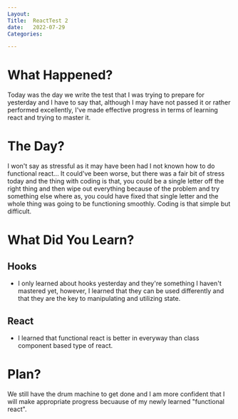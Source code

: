 ```yaml
---
Layout:
Title:  ReactTest 2
date:   2022-07-29
Categories:

---
```


# What Happened?
Today was the day we write the test that I was trying to prepare for yesterday and I have to say that, although I may have not passed it or rather performed excellently, I've made effective progress in terms of learning react and trying to master it.

# The Day?
I won't say as stressful as it may have been had I not known how to do functional react... It could've been worse, but there was a fair bit of stress today and the thing with coding is that, you could be a single letter off the right thing and then wipe out everything because of the problem and try something else where as, you could have fixed that single letter and the whole thing was going to be functioning smoothly. Coding is that simple but difficult.

# What Did You Learn?
## Hooks
- I only learned about hooks yesterday and they're something I haven't mastered yet, however, I learned that they can be used differently and that they are the key to manipulating and utilizing state.

## React
- I learned that functional react is better in everyway than class component based type of react.

# Plan?
We still have the drum machine to get done and I am more confident that I will make appropriate progress becuause of my newly learned "functional react".